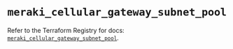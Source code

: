 # `meraki_cellular_gateway_subnet_pool`

Refer to the Terraform Registry for docs: [`meraki_cellular_gateway_subnet_pool`](https://registry.terraform.io/providers/ciscodevnet/meraki/1.7.1/docs/resources/cellular_gateway_subnet_pool).
